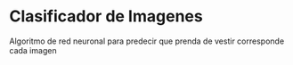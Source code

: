 # Clasificador de Imagenes
Algoritmo de red neuronal para predecir que prenda de vestir corresponde cada imagen
